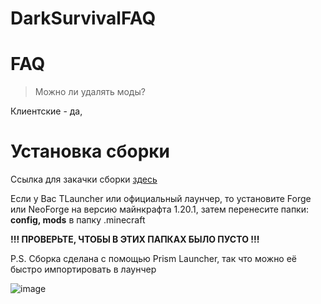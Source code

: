 # DarkSurvivalFAQ
<h1>FAQ</h1>

> Можно ли удалять моды?

Клиентские - да,

<h1>Установка сборки</h1>

Ссылка для закачки сборки [здесь](https://drive.google.com/file/d/1YBhqQgfGbZRW6DQCF-5njPmYrIeV9etD/view?usp=drive_link)

Если у Вас TLauncher или официальный лаунчер, то установите Forge или NeoForge на версию майнкрафта 1.20.1, затем перенесите папки: <b>config, mods</b> в папку .minecraft

<b>!!! ПРОВЕРЬТЕ, ЧТОБЫ В ЭТИХ ПАПКАХ БЫЛО ПУСТО !!!</b>




P.S. Сборка сделана с помощью Prism Launcher, так что можно её быстро импортировать в лаунчер

![image](https://github.com/leoenought/DarkSurvivalFAQ/assets/75946816/2c303303-0d00-42b0-a36e-ec693b8b5ddf)

